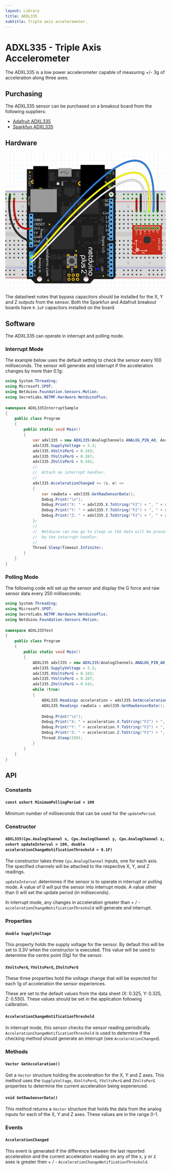 ```yaml
---
layout: Library
title: ADXL335
subtitle: Triple axis accelerometer.
---
```


# ADXL335 - Triple Axis Accelerometer

The ADXL335 is a low power accelerometer capable of measuring +/- 3g of acceleration along three axes.

## Purchasing

The ADXL335 sensor can be purchased on a breakout board from the following suppliers:

* [Adafruit ADXL335](https://www.adafruit.com/product/163)
* [Sparkfun ADXL335](https://www.sparkfun.com/products/9269)

## Hardware

![ADXL335 on Breadboard](ADXL335OnBreadboard.png)

The datasheet notes that bypass capacitors should be installed for the X, Y and Z outputs from the sensor.  Both the Sparkfun and Adafruit breakout boards have `0.1uF` capacitors installed on the board.

## Software

The ADXL335 can operate in interrupt and polling mode.

### Interrupt Mode

The example below uses the default setting to check the sensor every 100 milliseconds.  The sensor will generate and interrupt if the acceleration changes by more than 0.1g:

```csharp
using System.Threading;
using Microsoft.SPOT;
using Netduino.Foundation.Sensors.Motion;
using SecretLabs.NETMF.Hardware.NetduinoPlus;

namespace ADXL335InterruptSample
{
    public class Program
    {
        public static void Main()
        {
            var adxl335 = new ADXL335(AnalogChannels.ANALOG_PIN_A0, AnalogChannels.ANALOG_PIN_A1, AnalogChannels.ANALOG_PIN_A2);
            adxl335.SupplyVoltage = 3.3;
            adxl335.XVoltsPerG = 0.343;
            adxl335.YVoltsPerG = 0.287;
            adxl335.ZVoltsPerG = 0.541;
            //
            //  Attach an interrupt handler.
            //
            adxl335.AccelerationChanged += (s, e) =>
            {
                var rawData = adxl335.GetRawSensorData();
                Debug.Print("\n");
                Debug.Print("X: " + adxl335.X.ToString("F2") + ", " + rawData.X.ToString("F2"));
                Debug.Print("Y: " + adxl335.Y.ToString("F2") + ", " + rawData.Y.ToString("F2"));
                Debug.Print("Z: " + adxl335.Z.ToString("F2") + ", " + rawData.Z.ToString("F2"));
            };
            //
            //  Netduino can now go to sleep as the data will be processed
            //  by the interrupt handler.
            //
            Thread.Sleep(Timeout.Infinite);
        }
    }
}
```

### Polling Mode

The following code will set up the sensor and display the G force and raw sensor data every 250 milliseconds:

```csharp
using System.Threading;
using Microsoft.SPOT;
using SecretLabs.NETMF.Hardware.NetduinoPlus;
using Netduino.Foundation.Sensors.Motion;

namespace ADXL335Test
{
    public class Program
    {
        public static void Main()
        {
            ADXL335 adxl335 = new ADXL335(AnalogChannels.ANALOG_PIN_A0, AnalogChannels.ANALOG_PIN_A1, AnalogChannels.ANALOG_PIN_A2);
            adxl335.SupplyVoltage = 3.3;
            adxl335.XVoltsPerG = 0.343;
            adxl335.YVoltsPerG = 0.287;
            adxl335.ZVoltsPerG = 0.541;
            while (true)
            {
                ADXL335.Readings acceleration = adxl335.GetAcceleration();
                ADXL335.Readings rawData = adxl335.GetRawSensorData();

                Debug.Print("\n");
                Debug.Print("X: " + acceleration.X.ToString("F2") + ", " + rawData.X.ToString("F2"));
                Debug.Print("Y: " + acceleration.Y.ToString("F2") + ", " + rawData.Y.ToString("F2"));
                Debug.Print("Z: " + acceleration.Z.ToString("F2") + ", " + rawData.Z.ToString("F2"));
                Thread.Sleep(250);
            }
        }
    }
}
```

## API

### Constants

#### `const ushort MinimumPollingPeriod = 100`

Minimum number of milliseconds that can be used for the `updatePeriod`.

### Constructor

#### `ADXL335(Cpu.AnalogChannel x, Cpu.AnalogChannel y, Cpu.AnalogChannel z, ushort updateInterval = 100, double accelerationChangeNotificationThreshold = 0.1F)`

The constructor takes three `Cpu.AnalogChannel` inputs, one for each axis.  The specified channels will be attached to the respective X, Y, and Z readings.

`updateInterval` determines if the sensor is to operate in interrupt or polling mode.  A value of 0 will put the sensor into interrupt mode.  A value other than 0 will set the update period (in milliseconds).

In interrupt mode, any changes in acceleration greater than + / - `accelerationChangeNotificationThreshold` will generate and interrupt.

### Properties

#### `double SupplyVoltage`

This property holds the supply voltage for the sensor.  By default this will be set to 3.3V when the constructor is executed.  This value will be used to determine the centre point (0g) for the sensor.

#### `XVoltsPerG`, `YVoltsPerG`, `ZVoltsPerG`

These three properties hold the voltage change that will be expected for each 1g of acceleration the sensor experiences.

These are set to the default values from the data sheet (X: 0.325, Y: 0.325, Z: 0.550).  These values should be set in the application following calibration.

#### `AccelerationChangeNotificationThreshold`

In interrupt mode, this sensor checks the sensor reading periodically.  `AccelerationChangeNotificationThreshold` is used to determine if the checking method should generate an interrupt (see `AccelerationChanged`).

### Methods

#### `Vector GetAcceleration()`

Get a `Vector` structure holding the acceleration for the X, Y and Z axes.  This method uses the `SupplyVoltage`, `XVoltsPerG`, `YVoltsPerG` and `ZVoltsPerG` properties to determine the current acceleration being experienced.

#### `void GetRawSensorData()`

This method returns a `Vector` structure that holds the data from the analog inputs for each of the X, Y and Z axes.  These values are in the range 0-1.

### Events

#### `AccelerationChanged`

This event is generated if the difference between the last reported acceleration and the current acceleration reading on any of the x, y or z axes is greater then + / - `AccelerationChangeNotificationThreshold`.